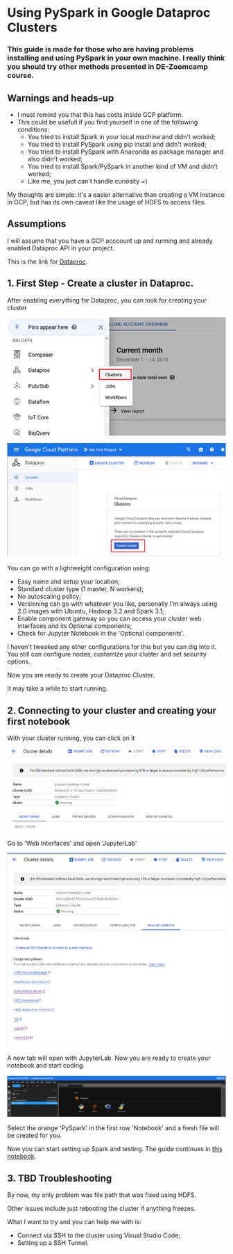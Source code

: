 # Using PySpark in Google Dataproc Clusters 

### This guide is made for those who are having problems installing and using PySpark in your own machine. I really think you should try other methods presented in DE-Zoomcamp course. 

## Warnings and heads-up
* I must remind you that this has costs inside GCP platform.
* This could be usefull if you find yourself in one of the following conditions:
    * You tried to install Spark in your local machine and didn't worked;
    * You tried to install PySpark using pip install and didn't worked;
    * You tried to install PySpark with Anaconda as package manager and also didn't worked;
    * You tried to install Spark/PySpark in another kind of VM and didn't worked;
    * Like me, you just can't handle curiosity =) 

My thoughts are simple: it's a easier alternative than creating a VM Instance in GCP, but has its own caveat like the usage of HDFS to access files.

## Assumptions

I will assume that you have a GCP acccount up and running and already enabled Dataproc API in your project. 

This is the link for [Dataproc](images/https://cloud.google.com/dataproc). 

## 1. First Step - Create a cluster in Dataproc. 

After enabling everything for Dataproc, you can look for creating your cluster

![Creating Dataproc Cluster](images/creating_cluster.png)

![Creating Dataproc Cluster](images/creating_cluster2.png)

You can go with a lightweight configuration using:
* Easy name and setup your location;
* Standard cluster type (1 master, N workers);
* No autoscaling policy;
* Versioning can go with whatever you like, personally I'm always using 2.0 images with Ubuntu, Hadoop 3.2 and Spark 3.1;
* Enable component gateway so you can access your cluster web interfaces and its Optional components;
* Check for Jupyter Notebook in the 'Optional components'. 

I haven't tweaked any other configurations for this but you can dig into it. 
You still can configure nodes, customize your cluster and set security options.

Now you are ready to create your Dataproc Cluster.

It may take a while to start running.

## 2. Connecting to your cluster and creating your first notebook

With your cluster running, you can click on it

![Dataproc Cluster Panel](images/creating_cluster3.png)

Go to 'Web Interfaces' and open 'JupyterLab'

![Dataproc Cluster Web Interface](images/creating_cluster4.png)

A new tab will open with JupyterLab. Now you are ready to create your notebook and start coding. 

![JupyterLab](images/creating_cluster5.png)

Select the orange 'PySpark' in the first row 'Notebook' and a fresh file will be created for you.

Now you can start setting up Spark and testing. The guide continues in [this notebook](04_pyspark_dataproc_cluster.ipynb).

## 3. TBD Troubleshooting

By now, my only problem was file path that was fixed using HDFS.

Other issues include just rebooting the cluster if anything freezes. 

What I want to try and you can help me with is:
* Connect via SSH to the cluster using Visual Studio Code;
* Setting up a SSH Tunnel.  